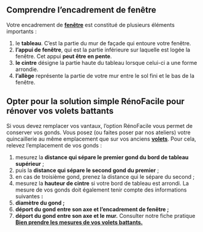 ## Comprendre l’encadrement de fenêtre
Votre encadrement de **[fenêtre](/fenetres-CCU0003)** est constitué de plusieurs éléments importants :
1. le **tableau**. C’est la partie du mur de façade qui entoure votre fenêtre.
2. **l’appui de fenêtre**, qui est la partie inférieure sur laquelle est logée la fenêtre. Cet appui **peut être en pente**.
3. **le cintre** désigne la partie haute du tableau lorsque celui-ci a une forme arrondie.
4. **l’allège** représente la partie de votre mur entre le sol fini et le bas de la fenêtre.
## Opter pour la solution simple RénoFacile pour rénover vos volets battants
Si vous devez remplacer vos vantaux, l’option RénoFacile vous permet de conserver vos gonds. Vous posez (ou faites poser par nos ateliers) votre quincaillerie au même emplacement que sur vos anciens **[volets](/fenetres-CCU0003/volets-CCN0042)**.
Pour cela, relevez l’emplacement de vos gonds :
1. mesurez la **distance qui sépare le premier gond du bord de tableau supérieur** ;
2. puis la **distance qui sépare le second gond du premier** ;
3. en cas de troisième gond, prenez la distance qui le sépare du second ;
4. mesurez la **hauteur de cintre** si votre bord de tableau est arrondi.
La mesure de vos gonds doit également tenir compte des informations suivantes **:**
1. **diamètre du gond ;**
2. **déport du gond entre son axe et l’encadrement de fenêtre ;**
3. **déport du gond entre son axe et le mur.**
Consulter notre fiche pratique **[Bien prendre les mesures de vos volets battants.](/c/magazine/fiches-projets/fiche-projet-volet-battant)**